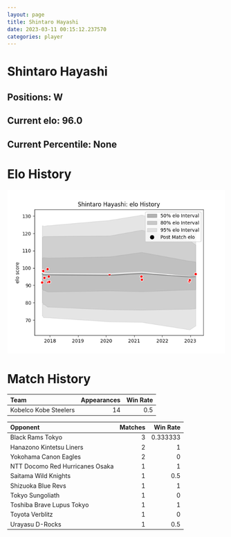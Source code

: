 ```yaml
---  
layout: page  
title: Shintaro Hayashi  
date: 2023-03-11 00:15:12.237570  
categories: player  
---
```

# Shintaro Hayashi

## Positions: W

## Current elo: 96.0

## Current Percentile: None

# Elo History


![elo history](history_ShintaroHayashi.png)
# Match History


| Team                  |   Appearances |   Win Rate |
|:----------------------|--------------:|-----------:|
| Kobelco Kobe Steelers |            14 |        0.5 |

| Opponent                        |   Matches |   Win Rate |
|:--------------------------------|----------:|-----------:|
| Black Rams Tokyo                |         3 |   0.333333 |
| Hanazono Kintetsu Liners        |         2 |   1        |
| Yokohama Canon Eagles           |         2 |   0        |
| NTT Docomo Red Hurricanes Osaka |         1 |   1        |
| Saitama Wild Knights            |         1 |   0.5      |
| Shizuoka Blue Revs              |         1 |   1        |
| Tokyo Sungoliath                |         1 |   0        |
| Toshiba Brave Lupus Tokyo       |         1 |   1        |
| Toyota Verblitz                 |         1 |   0        |
| Urayasu D-Rocks                 |         1 |   0.5      |